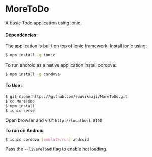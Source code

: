 # MoreToDo

A basic Todo application using ionic.

#### Dependencies:
The application is built on top of ionic framework. Install ionic using:
```bash
$ npm install -g ionic
```

To run android as a native application install cordova:
```bash
$ npm install -g cordova
```

#### To Use :
```bash
$ git clone https://github.com/souvikmaji/MoreToDo.git
$ cd MoreToDo
$ npm install
$ ionic serve
```

Open browser and visit `http://localhost:8100`

**To run on Android**
```bash
$ ionic cordova [emulate/run] android
```

Pass the `--livereload` flag to enable hot loading.
